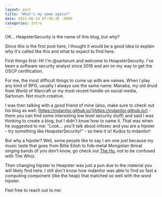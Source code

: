```yaml
---
layout: post
title: "What's my name again?"
date: 2021-06-24 07:58:30 -0000
categories: Intro
---
```


OK... HeapsterSecurity is the name of this blog, but why?

Since this is the first post here, I thought it would be a good idea to explain why it's called like this and what to expect to find here.

First things first: Hi! I'm @sartorum and welcome to HeapsterSecurity. I've been a software security analyst since 2016 and am on my way to get the OSCP certification.

For me, the most difficult things to come up with are names. When I play any kind of RPG, usually I always use the same name: Manaba, my old druid from World of Warcraft or my most recent handle on social media, Sartorum. Not much creative.

 I was then talking with a good friend of mine (also, make sure to check out his blog as well: [https://mdanilor.github.io/](https://mdanilor.github.io/) - there you can find some interesting low level security stuff) and said I was thinking to create a blog, but I didn't know how to name it. That was when he suggested to me: "Look... you'll talk about infosec and you are a hipster - try something like HeapsterSecurity!" - so here it is! Kudos to mdanilor!

But why a hipster? Well, some people like to say I am one just because my music taste that goes from Billie Eilish to folk-metal Mongolian throat singing bands (if you don't know, go check out [The Hu](https://www.youtube.com/watch?v=v4xZUr0BEfE), not to be confused with The Who).

Then changing hipster to Heapster was just a pun due to the material you will likely find here. I still don't know how mdanilor was able to find so fast a computing component (like the heap) that matched so well with the word hipster.

Feel free to reach out to me:
